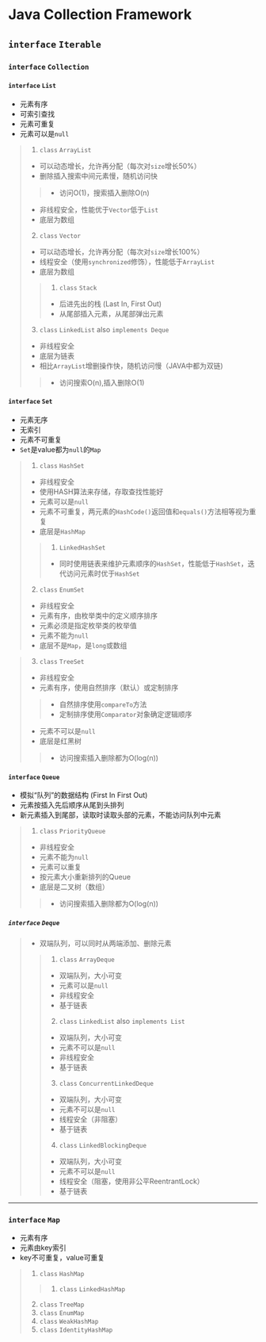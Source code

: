 # Java Collection Framework
## ``interface`` `Iterable`
### `interface` `Collection`

#### `interface` `List`
 - 元素有序
 - 可索引查找
 - 元素可重复
 - 元素可以是`null`

 > 1. `class` `ArrayList`
 > - 可以动态增长，允许再分配（每次对`size`增长50%）
 > - 删除插入搜索中间元素慢，随机访问快
 > > - 访问O(1)，搜索插入删除O(n)
 > - 非线程安全，性能优于`Vector`低于`List`
 > - 底层为数组
 > 2. `class` `Vector`
 > - 可以动态增长，允许再分配（每次对`size`增长100%）
 > - 线程安全（使用`synchronized`修饰），性能低于`ArrayList`
 > - 底层为数组
 >> 1. `class` `Stack`
 >> - 后进先出的栈 (Last In, First Out)
 >> - 从尾部插入元素，从尾部弹出元素
 > 3. `class` `LinkedList` also `implements Deque`
 > - 非线程安全
 > - 底层为链表
 > - 相比`ArrayList`增删操作快，随机访问慢（JAVA中都为双链)
 > > - 访问搜索O(n),插入删除O(1)

#### `interface` `Set`
 - 元素无序
 - 无索引
 - 元素不可重复
 - `Set`是value都为`null`的`Map`

 > 1. `class` `HashSet`
 > - 非线程安全
 > - 使用HASH算法来存储，存取查找性能好
 > - 元素可以是`null`
 > - 元素不可重复，两元素的`HashCode()`返回值和`equals()`方法相等视为重复
 > - 底层是`HashMap`
 >> 1. `LinkedHashSet`
 >> - 同时使用链表来维护元素顺序的`HashSet`，性能低于`HashSet`，迭代访问元素时优于`HashSet`
 > 2. `class` `EnumSet`
 > - 非线程安全
 > - 元素有序，由枚举类中的定义顺序排序
 > - 元素必须是指定枚举类的枚举值
 > - 元素不能为`null`
 > - 底层不是`Map`，是`long`或数组

 > 3. `class` `TreeSet`
 > - 非线程安全
 > - 元素有序，使用自然排序（默认）或定制排序
 >> - 自然排序使用`compareTo`方法
 >> - 定制排序使用`Comparator`对象确定逻辑顺序
 > - 元素不可以是`null`
 > - 底层是红黑树
 > > - 访问搜索插入删除都为O(log(n))


#### `interface` `Queue`
 - 模拟“队列”的数据结构 (First In First Out)
 - 元素按插入先后顺序从尾到头排列
 - 新元素插入到尾部，读取时读取头部的元素，不能访问队列中元素
 > 1. `class` `PriorityQueue`
 > - 非线程安全 
 > - 元素不能为`null`
 > - 元素可以重复
 > - 按元素大小重新排列的Queue
 > - 底层是二叉树（数组）
 > > - 访问搜索插入删除都为O(log(n))
##### `interface` `Deque`
 > - 双端队列，可以同时从两端添加、删除元素
 >> 1. `class` `ArrayDeque`
 >> - 双端队列，大小可变
 >> - 元素可以是`null`
 >> - 非线程安全
 >> - 基于链表
 >> 2. `class` `LinkedList` also `implements List`
 >> - 双端队列，大小可变
 >> - 元素不可以是`null`
 >> - 非线程安全
 >> - 基于链表
 >> 3. `class` `ConcurrentLinkedDeque`
 >> - 双端队列，大小可变
 >> - 元素不可以是`null`
 >> - 线程安全（非阻塞）
 >> - 基于链表
 >> 4. `class` `LinkedBlockingDeque`
 >> - 双端队列，大小可变
 >> - 元素不可以是`null`
 >> - 线程安全（阻塞，使用非公平ReentrantLock）
 >> - 基于链表
********************

### `interface` `Map`
 - 元素有序
 - 元素由key索引
 - key不可重复，value可重复

 > 1. `class` `HashMap`
 >> 1. `class` `LinkedHashMap`
 > 2. `class` `TreeMap`
 > 3. `class` `EnumMap`
 > 4. `class` `WeakHashMap`
 > 5. `class` `IdentityHashMap` 
